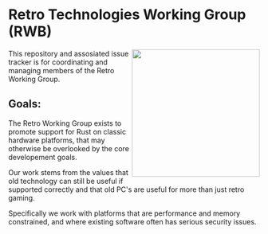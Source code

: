 # Retro Technologies Working Group (RWB)

<img src="logos/rwg-render.gif" align="right" width="256">

This repository and assosiated issue tracker is for coordinating and managing members of the Retro Working Group.

## Goals:
The Retro Working Group exists to promote support for Rust on classic hardware platforms, that may otherwise be overlooked by the core developement goals. 

Our work stems from the values that old technology can still be useful if supported correctly and that old PC's are useful for more than just retro gaming. 

Specifically we work with platforms that are performance and memory constrained, and where existing software often has serious security issues. 

